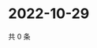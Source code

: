 # 2022-10-29

共 0 条

<!-- BEGIN WEIBO -->
<!-- 最后更新时间 Sat Oct 29 2022 12:23:26 GMT+0800 (China Standard Time) -->

<!-- END WEIBO -->
